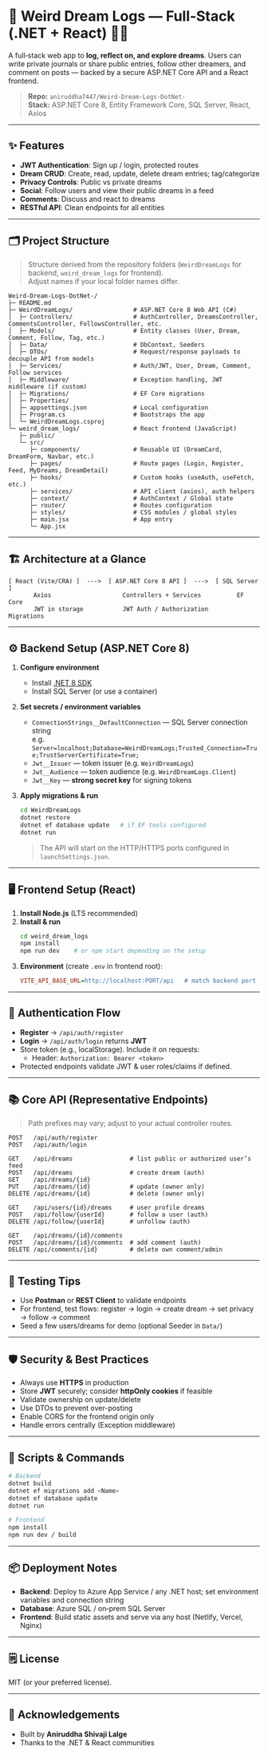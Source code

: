 # 🌙 Weird Dream Logs — Full‑Stack (.NET + React) 👵🏼

A full‑stack web app to **log, reflect on, and explore dreams**. Users can write private journals or share public entries, follow other dreamers, and comment on posts — backed by a secure ASP.NET Core API and a React frontend.

> **Repo:** `aniruddha7447/Weird-Dream-Logs-DotNet-`  
> **Stack:** ASP.NET Core 8, Entity Framework Core, SQL Server, React, Axios

---

## ✨ Features

- **JWT Authentication**: Sign up / login, protected routes
- **Dream CRUD**: Create, read, update, delete dream entries; tag/categorize
- **Privacy Controls**: Public vs private dreams
- **Social**: Follow users and view their public dreams in a feed
- **Comments**: Discuss and react to dreams
- **RESTful API**: Clean endpoints for all entities

---

## 🗂️ Project Structure

> Structure derived from the repository folders (`WeirdDreamLogs` for backend, `weird_dream_logs` for frontend).  
> Adjust names if your local folder names differ.

```
Weird-Dream-Logs-DotNet-/
├─ README.md
├─ WeirdDreamLogs/                 # ASP.NET Core 8 Web API (C#)
│  ├─ Controllers/                 # AuthController, DreamsController, CommentsController, FollowsController, etc.
│  ├─ Models/                      # Entity classes (User, Dream, Comment, Follow, Tag, etc.)
│  ├─ Data/                        # DbContext, Seeders
│  ├─ DTOs/                        # Request/response payloads to decouple API from models
│  ├─ Services/                    # Auth/JWT, User, Dream, Comment, Follow services
│  ├─ Middleware/                  # Exception handling, JWT middleware (if custom)
│  ├─ Migrations/                  # EF Core migrations
│  ├─ Properties/
│  ├─ appsettings.json             # Local configuration
│  ├─ Program.cs                   # Bootstraps the app
│  └─ WeirdDreamLogs.csproj
└─ weird_dream_logs/               # React frontend (JavaScript)
   ├─ public/
   └─ src/
      ├─ components/               # Reusable UI (DreamCard, DreamForm, Navbar, etc.)
      ├─ pages/                    # Route pages (Login, Register, Feed, MyDreams, DreamDetail)
      ├─ hooks/                    # Custom hooks (useAuth, useFetch, etc.)
      ├─ services/                 # API client (axios), auth helpers
      ├─ context/                  # AuthContext / Global state
      ├─ router/                   # Routes configuration
      ├─ styles/                   # CSS modules / global styles
      ├─ main.jsx                  # App entry
      └─ App.jsx
```

---

## 🏗️ Architecture at a Glance

```
[ React (Vite/CRA) ]  --->  [ ASP.NET Core 8 API ]  --->  [ SQL Server ]
       Axios                    Controllers + Services          EF Core
       JWT in storage           JWT Auth / Authorization        Migrations
```

---

## ⚙️ Backend Setup (ASP.NET Core 8)

1. **Configure environment**
   - Install [.NET 8 SDK](https://dotnet.microsoft.com/download)
   - Install SQL Server (or use a container)

2. **Set secrets / environment variables**
   - `ConnectionStrings__DefaultConnection` — SQL Server connection string  
     e.g. `Server=localhost;Database=WeirdDreamLogs;Trusted_Connection=True;TrustServerCertificate=True;`
   - `Jwt__Issuer` — token issuer (e.g. `WeirdDreamLogs`)
   - `Jwt__Audience` — token audience (e.g. `WeirdDreamLogs.Client`)
   - `Jwt__Key` — **strong secret key** for signing tokens

3. **Apply migrations & run**
   ```bash
   cd WeirdDreamLogs
   dotnet restore
   dotnet ef database update   # if EF tools configured
   dotnet run
   ```
   > The API will start on the HTTP/HTTPS ports configured in `launchSettings.json`.

---

## 🖥️ Frontend Setup (React)

1. **Install Node.js** (LTS recommended)
2. **Install & run**
   ```bash
   cd weird_dream_logs
   npm install
   npm run dev    # or npm start depending on the setup
   ```
3. **Environment** (create `.env` in frontend root):
   ```ini
   VITE_API_BASE_URL=http://localhost:PORT/api   # match backend port
   ```

---

## 🔐 Authentication Flow

- **Register** → `/api/auth/register`
- **Login** → `/api/auth/login` returns **JWT**
- Store token (e.g., localStorage). Include it on requests:
  - Header: `Authorization: Bearer <token>`
- Protected endpoints validate JWT & user roles/claims if defined.

---

## 📚 Core API (Representative Endpoints)

> Path prefixes may vary; adjust to your actual controller routes.

```http
POST   /api/auth/register
POST   /api/auth/login

GET    /api/dreams                # list public or authorized user’s feed
POST   /api/dreams                # create dream (auth)
GET    /api/dreams/{id}
PUT    /api/dreams/{id}           # update (owner only)
DELETE /api/dreams/{id}           # delete (owner only)

GET    /api/users/{id}/dreams     # user profile dreams
POST   /api/follow/{userId}       # follow a user (auth)
DELETE /api/follow/{userId}       # unfollow (auth)

GET    /api/dreams/{id}/comments
POST   /api/dreams/{id}/comments  # add comment (auth)
DELETE /api/comments/{id}         # delete own comment/admin
```

---

## 🧪 Testing Tips

- Use **Postman** or **REST Client** to validate endpoints
- For frontend, test flows: register → login → create dream → set privacy → follow → comment
- Seed a few users/dreams for demo (optional Seeder in `Data/`)

---

## 🛡️ Security & Best Practices

- Always use **HTTPS** in production
- Store **JWT** securely; consider **httpOnly cookies** if feasible
- Validate ownership on update/delete
- Use DTOs to prevent over-posting
- Enable CORS for the frontend origin only
- Handle errors centrally (Exception middleware)

---

## 🚀 Scripts & Commands

```bash
# Backend
dotnet build
dotnet ef migrations add <Name>
dotnet ef database update
dotnet run

# Frontend
npm install
npm run dev / build
```

---

## 📦 Deployment Notes

- **Backend**: Deploy to Azure App Service / any .NET host; set environment variables and connection string
- **Database**: Azure SQL / on‑prem SQL Server
- **Frontend**: Build static assets and serve via any host (Netlify, Vercel, Nginx)

---

## 🗒️ License

MIT (or your preferred license).

---

## 🙌 Acknowledgements

- Built by **Aniruddha Shivaji Lalge**
- Thanks to the .NET & React communities
